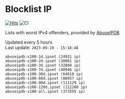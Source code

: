 # Blocklist IP

[![Hits](https://hits.seeyoufarm.com/api/count/incr/badge.svg?url=https%3A%2F%2Fgithub.com%2Fborestad%2Fblocklist-ip%2F&count_bg=%2379C83D&title_bg=%23555555&icon=&icon_color=%23E7E7E7&title=hits&edge_flat=false)](https://hits.seeyoufarm.com)  ![CI](https://img.shields.io/github/workflow/status/borestad/blocklist-ip/CI?style=flat-square)

Lists with worst IPv4 offenders, provided by [AbuseIPDB](https://www.abuseipdb.com/)

<!-- FOOTER-PLACEHOLDER -->
Updated every 5 hours<br>
Last update: `2023-09-19 - 15:18:48`
```
abuseipdb-s100-1d.ipset (24931 ip)
abuseipdb-s100-2d.ipset (30081 ip)
abuseipdb-s100-3d.ipset (32804 ip)
abuseipdb-s100-7d.ipset (40946 ip)
abuseipdb-s100-30d.ipset (64610 ip)
abuseipdb-s100-60d.ipset (88957 ip)
abuseipdb-s100-90d.ipset (111129 ip)
abuseipdb-s100-120d.ipset (112260 ip)
abuseipdb-s100-all.ipset (373555 ip)
```
